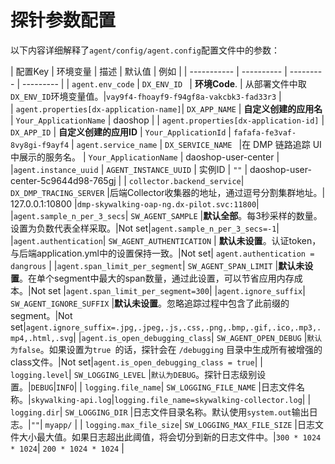 # 探针参数配置
以下内容详细解释了`agent/config/agent.config`配置文件中的参数：

| 配置Key | 环境变量 | 描述 | 默认值 | 例如 |
| ----------- | ---------- | --------- | --------- |
| `agent.env_code` | `DX_ENV_ID ` |  **环境Code**. | 从部署文件中取`DX_ENV_ID`环境变量值。|`vay9f4-fhoayf9-f94gf8a-vakcbk3-fad33r3` |  
| `agent.properties[dx-application-name]`| `DX_APP_NAME` | **自定义创建的应用名** | `Your_ApplicationName` | daoshop | 
| `agent.properties[dx-application-id]` | `DX_APP_ID` | **自定义创建的应用ID** | `Your_ApplicationId` | `fafafa-fe3vaf-8vy8gi-f9ayf4`
| `agent.service_name` | `DX_SERVICE_NAME ` |在 DMP 链路追踪 UI 中展示的服务名。 | `Your_ApplicationName` | daoshop-user-center | 
|`agent.instance_uuid` | `AGENT_INSTANCE_UUID` | 实例ID | `""` | daoshop-user-center-5c9644d98-765gj | 
| `collector.backend_service`| `DX_DMP_TRACING_SERVER` |后端Collector收集器的地址，通过逗号分割集群地址。| 127.0.0.1:10800 |`dmp-skywalking-oap-ng.dx-pilot.svc:11800`|
|`agent.sample_n_per_3_secs`| `SW_AGENT_SAMPLE` |**默认全部**。每3秒采样的数量。设置为负数代表全样采取。|Not set|`agent.sample_n_per_3_secs=-1`|
|`agent.authentication`| `SW_AGENT_AUTHENTICATION` | **默认未设置**。认证token，与后端application.yml中的设置保持一致。|Not set| `agent.authentication = dangrous` |
|`agent.span_limit_per_segment`| `SW_AGENT_SPAN_LIMIT` |**默认未设置**。在单个segment中最大的span数量，通过此设置，可以节省应用内存成本。|Not set |`agent.span_limit_per_segment=300`|
|`agent.ignore_suffix`| `SW_AGENT_IGNORE_SUFFIX` |**默认未设置**。忽略追踪过程中包含了此前缀的segment。|Not set|`agent.ignore_suffix=.jpg,.jpeg,.js,.css,.png,.bmp,.gif,.ico,.mp3,.mp4,.html,.svg`|
|`agent.is_open_debugging_class`| `SW_AGENT_OPEN_DEBUG` |`默认为false`。如果设置为`true `的话，探针会在 `/debugging` 目录中生成所有被增强的class文件。|Not set|`agent.is_open_debugging_class = true`|
| `logging.level`| `SW_LOGGING_LEVEL` |`默认为DEBUG`。探针日志级别设置。|`DEBUG`|`INFO`|
| `logging.file_name`| `SW_LOGGING_FILE_NAME` |日志文件名称。|`skywalking-api.log`|`logging.file_name=skywalking-collector.log`|
| `logging.dir`| `SW_LOGGING_DIR` |日志文件目录名称。默认使用`system.out`输出日志。|`""`| `myapp/` |
| `logging.max_file_size`| `SW_LOGGING_MAX_FILE_SIZE` |日志文件大小最大值。如果日志超出此阈值，将会切分到新的日志文件中。|`300 * 1024 * 1024`| `200 * 1024 * 1024` |